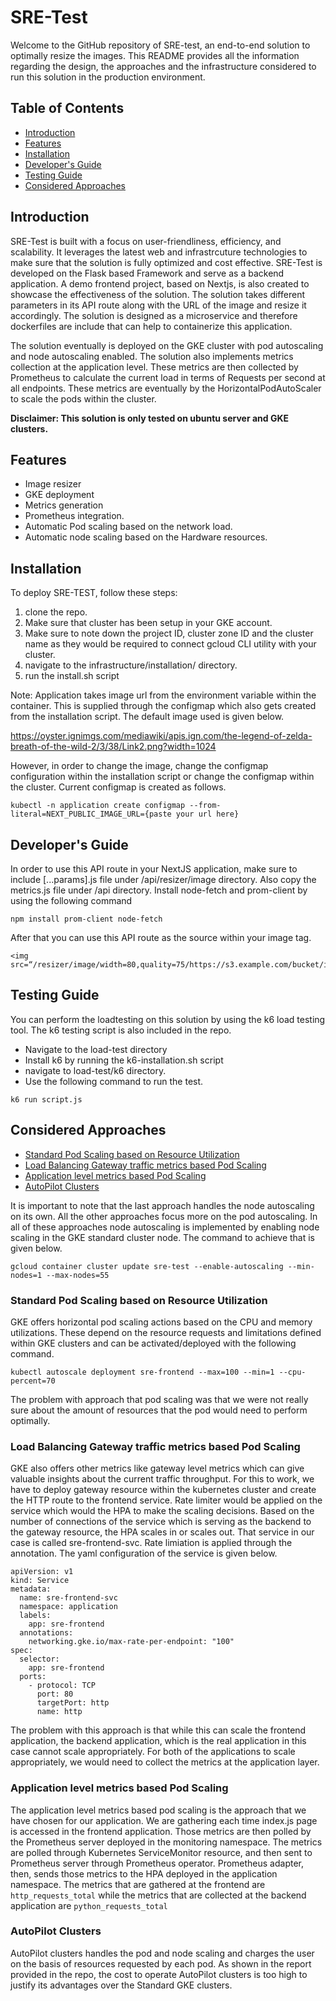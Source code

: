 # SRE-Test

Welcome to the GitHub repository of SRE-test, an end-to-end solution to optimally resize the images. This README provides all the information regarding the design, the approaches and the infrastructure considered to run this solution in the production environment. 

## Table of Contents
- [Introduction](#introduction)
- [Features](#features)
- [Installation](#installation)
- [Developer's Guide](#developer-guide)
- [Testing Guide](#testing-guide)
- [Considered Approaches](#considered-approaches)

## Introduction
SRE-Test is built with a focus on user-friendliness, efficiency, and scalability. It leverages the latest web and infrastrcuture technologies to make sure that the solution is fully optimized and cost effective. 
SRE-Test is developed on the Flask based Framework and serve as a backend application. A demo frontend project, based on Nextjs, is also created to showcase the effectiveness of the solution. The solution takes different parameters in its API route along with the URL of the image and resize it accordingly. 
The solution is designed as a microservice and therefore dockerfiles are include that can help to containerize this application. 

The solution eventually is deployed on the GKE cluster with pod autoscaling and node autoscaling enabled. The solution also implements metrics collection at the application level. These metrics are then collected by Prometheus to calculate the current load in terms of Requests per second at all endpoints.
These metrics are eventually by the HorizontalPodAutoScaler to scale the pods within the cluster. 

**Disclaimer: This solution is only tested on ubuntu server and GKE clusters.**

## Features
- Image resizer
- GKE deployment
- Metrics generation
- Prometheus integration.
- Automatic Pod scaling based on the network load.
- Automatic node scaling based on the Hardware resources. 

## Installation
To deploy SRE-TEST, follow these steps:
1. clone the repo.
2. Make sure that cluster has been setup in your GKE account.
3. Make sure to note down the project ID, cluster zone ID and the cluster name as they would be required to connect gcloud CLI utility with your cluster.
4. navigate to the infrastructure/installation/ directory.
5. run the install.sh script

Note: Application takes image url from the environment variable within the container. This is supplied through the configmap which also gets created from the installation script. The default image used is given below. 

https://oyster.ignimgs.com/mediawiki/apis.ign.com/the-legend-of-zelda-breath-of-the-wild-2/3/38/Link2.png?width=1024

However, in order to change the image, change the configmap configuration within the installation script or change the configmap within the cluster. Current configmap is created as follows. 

```
kubectl -n application create configmap --from-literal=NEXT_PUBLIC_IMAGE_URL={paste your url here}
```

## Developer's Guide

In order to use this API route in your NextJS application, make sure to include [...params].js file under /api/resizer/image directory. Also copy the metrics.js file under /api directory. Install node-fetch and prom-client by using the following command

```
npm install prom-client node-fetch
```

After that you can use this API route as the source within your image tag. 
```
<img src=“/resizer/image/width=80,quality=75/https://s3.example.com/bucket/image.png”>
```

## Testing Guide

You can perform the loadtesting on this solution by using the k6 load testing tool. The k6 testing script is also included in the repo.

- Navigate to the load-test directory
- Install k6 by running the k6-installation.sh script
- navigate to load-test/k6 directory.
- Use the following command to run the test.

```
k6 run script.js
```

## Considered Approaches

- [Standard Pod Scaling based on Resource Utilization](#standard-pod-scaling-based-on-resource-utilization)
- [Load Balancing Gateway traffic metrics based Pod Scaling](#load-balancing-gateway-traffic-metrics-based-pod-scaling)
- [Application level metrics based Pod Scaling](#application-level-metrics-based-pod-scaling)
- [AutoPilot Clusters](#autopilot-clusters)

It is important to note that the last approach handles the node autoscaling on its own. All the other approaches focus more on the pod autoscaling. In all of these approaches node autoscaling is implemented by enabling node scaling in the GKE standard cluster node. The command to achieve that is given below. 

```
gcloud container cluster update sre-test --enable-autoscaling --min-nodes=1 --max-nodes=55
```

### Standard Pod Scaling based on Resource Utilization
GKE offers horizontal pod scaling actions based on the CPU and memory utilizations. These depend on the resource requests and limitations defined within GKE clusters and can be activated/deployed with the following command. 

```
kubectl autoscale deployment sre-frontend --max=100 --min=1 --cpu-percent=70
```

The problem with approach that pod scaling was that we were not really sure about the amount of resources that the pod would need to perform optimally. 

### Load Balancing Gateway traffic metrics based Pod Scaling

GKE also offers other metrics like gateway level metrics which can give valuable insights about the current traffic throughput. For this to work, we have to deploy gateway resource within the kubernetes cluster and create the HTTP route to the frontend service. Rate limiter would be applied on the service which would the HPA to make the scaling decisions. Based on the number of connections of the service which is serving as the backend to the gateway resource, the HPA scales in or scales out. That service in our case is called sre-frontend-svc. Rate limiation is applied through the annotation. The yaml configuration of the service is given below. 

```
apiVersion: v1
kind: Service
metadata:
  name: sre-frontend-svc
  namespace: application
  labels:
    app: sre-frontend
  annotations:
    networking.gke.io/max-rate-per-endpoint: "100"
spec:
  selector:
    app: sre-frontend
  ports:
    - protocol: TCP
      port: 80
      targetPort: http
      name: http
```

The problem with this approach is that while this can scale the frontend application, the backend application, which is the real application in this case cannot scale appropriately. For both of the applications to scale appropriately, we would need to collect the metrics at the application layer. 

### Application level metrics based Pod Scaling

The application level metrics based pod scaling is the approach that we have chosen for our application. We are gathering each time index.js page is accessed in the frontend application. Those metrics are then polled by the Prometheus server deployed in the monitoring namespace. The metrics are polled through Kubernetes ServiceMonitor resource, and then sent to Prometheus server through Prometheus operator. Prometheus adapter, then, sends those metrics to the HPA deployed in the application namespace. The metrics that are gathered at the frontend are `http_requests_total` while the metrics that are collected at the backend application are `python_requests_total`

### AutoPilot Clusters

AutoPilot clusters handles the pod and node scaling and charges the user on the basis of resources requested by each pod. As shown in the report provided in the repo, the cost to operate AutoPilot clusters is too high to justify its advantages over the Standard GKE clusters. 
